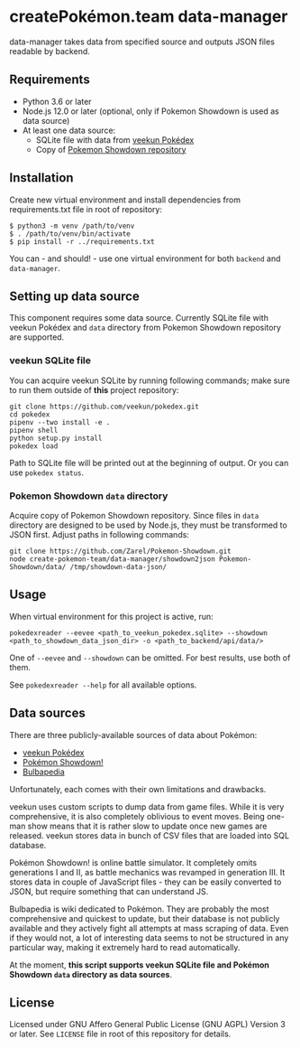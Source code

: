 # createPokémon.team data-manager

data-manager takes data from specified source and outputs JSON files readable by backend.

## Requirements

* Python 3.6 or later
* Node.js 12.0 or later (optional, only if Pokemon Showdown is used as data source)
* At least one data source:
    * SQLite file with data from [veekun Pokédex](https://github.com/veekun/pokedex)
    * Copy of [Pokemon Showdown repository](https://github.com/Zarel/Pokemon-Showdown)

## Installation

Create new virtual environment and install dependencies from requirements.txt file in root of repository:

```
$ python3 -m venv /path/to/venv
$ . /path/to/venv/bin/activate
$ pip install -r ../requirements.txt
```

You can - and should! - use one virtual environment for both `backend` and `data-manager`.

## Setting up data source

This component requires some data source. Currently SQLite file with veekun Pokédex and `data` directory from Pokemon Showdown repository are supported.

### veekun SQLite file

You can acquire veekun SQLite by running following commands; make sure to run them outside of **this** project repository:

```
git clone https://github.com/veekun/pokedex.git
cd pokedex
pipenv --two install -e .
pipenv shell
python setup.py install
pokedex load
```

Path to SQLite file will be printed out at the beginning of output. Or you can use `pokedex status`.

### Pokemon Showdown `data` directory

Acquire copy of Pokemon Showdown repository. Since files in `data` directory are designed to be used by Node.js, they must be transformed to JSON first. Adjust paths in following commands:

```
git clone https://github.com/Zarel/Pokemon-Showdown.git
node create-pokemon-team/data-manager/showdown2json Pokemon-Showdown/data/ /tmp/showdown-data-json/
```

## Usage

When virtual environment for this project is active, run:

```
pokedexreader --eevee <path_to_veekun_pokedex.sqlite> --showdown <path_to_showdown_data_json_dir> -o <path_to_backend/api/data/>
```

One of `--eevee` and `--showdown` can be omitted. For best results, use both of them.

See `pokedexreader --help` for all available options.

## Data sources

There are three publicly-available sources of data about Pokémon:

* [veekun Pokédex](https://veekun.com/dex)
* [Pokémon Showdown!](https://pokemonshowdown.com/)
* [Bulbapedia](https://bulbapedia.bulbagarden.net/)

Unfortunately, each comes with their own limitations and drawbacks.

veekun uses custom scripts to dump data from game files. While it is very comprehensive, it is also completely oblivious to event moves. Being one-man show means that it is rather slow to update once new games are released. veekun stores data in bunch of CSV files that are loaded into SQL database.

Pokémon Showdown! is online battle simulator. It completely omits generations I and II, as battle mechanics was revamped in generation III. It stores data in couple of JavaScript files - they can be easily converted to JSON, but require something that can understand JS.

Bulbapedia is wiki dedicated to Pokémon. They are probably the most comprehensive and quickest to update, but their database is not publicly available and they actively fight all attempts at mass scraping of data. Even if they would not, a lot of interesting data seems to not be structured in any particular way, making it extremely hard to read automatically.

At the moment, **this script supports veekun SQLite file and Pokémon Showdown `data` directory as data sources**.

## License

Licensed under GNU Affero General Public License (GNU AGPL) Version 3 or later.
See `LICENSE` file in root of this repository for details.
